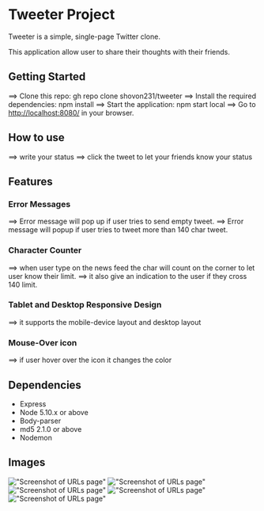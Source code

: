 # Tweeter Project

Tweeter is a simple, single-page Twitter clone.

This application allow user to share their thoughts with their friends.

## Getting Started

==> Clone this repo: gh repo clone shovon231/tweeter
==> Install the required dependencies: npm install
==> Start the application: npm start local
==> Go to <http://localhost:8080/> in your browser.

## How to use

==> write your status
==> click the tweet to let your friends know your status

## Features

### Error Messages

==> Error message will pop up if user tries to send empty tweet.
==> Error message will popup if user tries to tweet more than 140 char tweet.

### Character Counter

==> when user type on the news feed the char will count on the corner to let user know their limit.
==> it also give an indication to the user if they cross 140 limit.

### Tablet and Desktop Responsive Design

==> it supports the mobile-device layout and desktop layout

### Mouse-Over icon

==> if user hover over the icon it changes the color

## Dependencies

- Express
- Node 5.10.x or above
- Body-parser
- md5 2.1.0 or above
- Nodemon

## Images

!["Screenshot of URLs page"](https://github.com/shovon231/tinyapp/blob/master/docs/home.png?raw=true)
!["Screenshot of URLs page"](https://github.com/shovon231/tinyapp/blob/master/docs/error1.png?raw=true)
!["Screenshot of URLs page"](https://github.com/shovon231/tinyapp/blob/master/docs/error2.png?raw=true)
!["Screenshot of URLs page"](https://github.com/shovon231/tinyapp/blob/master/docs/tweet.png?raw=true)
!["Screenshot of URLs page"](https://github.com/shovon231/tinyapp/blob/master/docs/responsive.png?raw=true)
